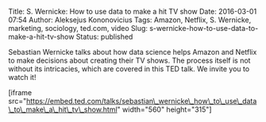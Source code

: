 Title: S. Wernicke: How to use data to make a hit TV show
Date: 2016-03-01 07:54
Author: Aleksejus Kononovicius
Tags: Amazon, Netflix, S. Wernicke, marketing, sociology, ted.com, video
Slug: s-wernicke-how-to-use-data-to-make-a-hit-tv-show
Status: published

Sebastian Wernicke talks about how data
science helps Amazon and Netflix to make decisions about creating their
TV shows. The process itself is not without its intricacies, which are
covered in this TED talk. We invite you to watch it!

[iframe
src="https://embed.ted.com/talks/sebastian\_wernicke\_how\_to\_use\_data\_to\_make\_a\_hit\_tv\_show.html"
width="560" height="315"]
